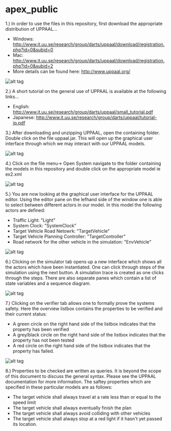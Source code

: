 apex_public
===========

1.)
In order to use the files in this repository, first download the appropriate distribution of UPPAAL...

- Windows: http://www.it.uu.se/research/group/darts/uppaal/download/registration.php?id=0&subid=0
- Mac: http://www.it.uu.se/research/group/darts/uppaal/download/registration.php?id=0&subid=2
- More details can be found here: http://www.uppaal.org/

![alt tag](https://raw.github.com/mlab/apex_public/master/images/downloadUppaal.PNG)

2.)
A short tutorial on the general use of UPPAAL is available at the following links...

- English: http://www.it.uu.se/research/group/darts/uppaal/small_tutorial.pdf
- Japanese: http://www.it.uu.se/research/group/darts/uppaal/tutorial-jp.pdf

3.)
After downloading and unzipping UPPAAL, open the containing folder. Double click on the file uppaal.jar. This will open up the graphical user interface through which we may interact with our UPPAAL models.

![alt tag](https://raw.github.com/mlab/apex_public/master/images/openuppaal.png)

4.) 
Click on the file menu-> Open System navigate to the folder containing the models in this repository and double click on the appropriate model ie ex2.xml

![alt tag](https://raw.github.com/mlab/apex_public/master/images/openmodel.png)

5.)
You are now looking at the graphical user interface for the UPPAAL editor. Using the editor pane on the lefhand side of the window one is able to select between different actors in our model. In this model the following actors are defined:

- Traffic Light: "Light"
- System Clock: "SystemClock"
- Target Vehicle Road Netowrk: "TargetVehicle"
- Target Vehicle Planning Controller: "TargetController"
- Road network for the  other vehicle in the simulation: "EnvVehicle"

![alt tag](https://raw.github.com/mlab/apex_public/master/images/uppaaleditor.png)

6.)
Clicking on the simulator tab opens up a new interface which shows all the actors which have been instantiated. One can click through steps of the simulation using the next button. A simulation trace is created as one clicks through the steps. There are also separate panes which contain a list of state variables and a sequence diagram.

![alt tag](https://raw.github.com/mlab/apex_public/master/images/uppaalsim.png)

7.)
Clicking on the verifier tab allows one to formally prove the systems safety. Here the overview listbox contains the properties to be verified and their current status:

- A green circle on the right hand side of the listbox indicates that the property has been verified
- A grey/black circle on the right hand side of the listbox indicates that the property has not been tested
- A red circle on the right hand side of the listbox indicates that the property has failed. 

![alt tag](https://raw.github.com/mlab/apex_public/master/images/uppaalverify.png)

8.)
Properties to be checked are written as queries. It is beyond the scope of this document to discuss the general syntax. Please see the UPPAAL documentation for more information. The saftey properties which are specified in these particular models are as follows:
- The target vehicle shall always travel at a rate less than or equal to the speed limit
- The target vehicle shall always eventually finish the plan
- The target vehicle shall always avoid colliding with other vehicles
- The target vehicle shall always stop at a red light if it hasn't yet passed its location.





